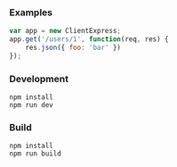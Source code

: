 ### Examples

```javascript
var app = new ClientExpress;
app.get('/users/1', function(req, res) {
	res.json({ foo: 'bar' })
});

```

### Development

```
npm install
npm run dev
```

### Build

```
npm install
npm run build
```
